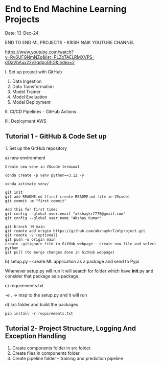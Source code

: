 
<h1>End to End Machine Learning Projects</h1>

Date: 13-Dec-24

END TO END ML PROJECTS - KRISH NAIK YOUTUBE CHANNEL

https://www.youtube.com/watch?v=Rv6UFGNmNZg&list=PLZoTAELRMXVPS-dOaVbAux22vzqdgoGhG&index=2

I. Set up project with GitHub
1.	Data Ingestion
2.	Data Transformation
3.	Model Trainer
4.	Model Evaluation
5.	Model Deployment

II. CI/CD Pipelines - GitHub Actions

III. Deployment AWS

<h2>Tutorial 1 - GitHub & Code Set up</h2>
1. Set up the GitHub repository

a) new environment 

	Create new venv in VScode terminal

	conda create -p venv python==3.12 -y

	conda activate venv/

	git init
	git add README.md (first create README.md file in VScode)
	git commit -m "first commit"

	Add this for first time:
	git config --global user.email "akshaykr7775@gmail.com"
	git config --global user.name "Akshay Kumar"

	git branch -M main
	git remote add origin https://github.com/akshaykr7/mlproject.git
	git remote -v (optional)
	git push -u origin main
	create .gitignore file in GitHub webpage – create new file and select python
	git pull (to merge changes done in GitHub webpage)

b) setup.py - create ML application as a package and send to Pypi

Whenever setup.py will run it will search for folder which have __init__.py and consider that package as a package.

c) requirements.txt

-e . -> map to the setup.py and it will run

d) src folder and build the packages

	pip install -r requirements.txt
	

<h2>Tutorial 2- Project Structure, Logging And Exception Handling</h2>

1. Create components folder in src folder.
2. Create files in components folder
3. Create pipeline folder – training and prediction pipeline 

